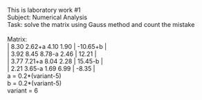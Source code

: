 This is laboratory work #1 <br>
Subject: Numerical Analysis <br>
Task: solve the matrix using Gauss method and count the mistake<br>
<br>
Matrix: <br>
| 8.30 2.62+a 4.10 1.90 | -10.65+b | <br>
| 3.92 8.45 8.78-a 2.46 | 12.21 | <br>
| 3.77 7.21+a 8.04 2.28 | 15.45-b | <br>
| 2.21 3.65-a 1.69 6.99 | -8.35 | <br>
a = 0.2*(variant-5) <br>
b = 0.2*(variant-5) <br>
variant = 6